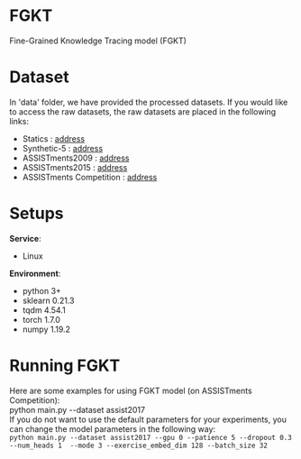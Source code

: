 # FGKT
Fine-Grained Knowledge Tracing model (FGKT) 

# Dataset
In 'data' folder, we have provided the processed datasets. 
If you would like to access the raw datasets, the raw datasets are placed in the following links:
* Statics : [address](https://pslcdatashop.web.cmu.edu/DatasetInfo?datasetId=507)
* Synthetic-5 : [address](https://github.com/chrispiech/DeepKnowledgeTracing/tree/master/data/synthetic)
* ASSISTments2009  : [address](https://sites.google.com/site/assistmentsdata/home/2009-2010-assistment-data)
* ASSISTments2015 : [address](https://sites.google.com/site/assistmentsdata/datasets/2015-assistments-skill-builder-data)
* ASSISTments Competition : [address](https://sites.google.com/view/assistmentsdatamining/dataset)

# Setups

__Service__: 
* Linux

__Environment__:

* python 3+
* sklearn  0.21.3
* tqdm 4.54.1
* torch 1.7.0
* numpy 1.19.2

# Running FGKT
Here are some examples for using FGKT model (on ASSISTments Competition):  
    python main.py --dataset assist2017  
If you do not want to use the default parameters for your experiments, you can change the model parameters in the following way:  
`python main.py --dataset assist2017 --gpu 0 --patience 5 --dropout 0.3 --num_heads 1  --mode 3 --exercise_embed_dim 128 --batch_size 32`
